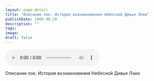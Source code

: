 ```yaml
---
layout: page-detail
title: "Описание лок. История возникновения Небесной Дивья Локи"
publishDate: 2008.09.20
description: ""
tags:
image:
draft: false
---
```


<audio title="2008.09.20 - Описание лок. История возникновения Небесной Дивья Локи.mp3" src="https://filer-api.advayta.org/v1.0/public/files/73064" controls=""></audio>

 Описание лок. История возникновения Небесной Дивья Локи   

  
